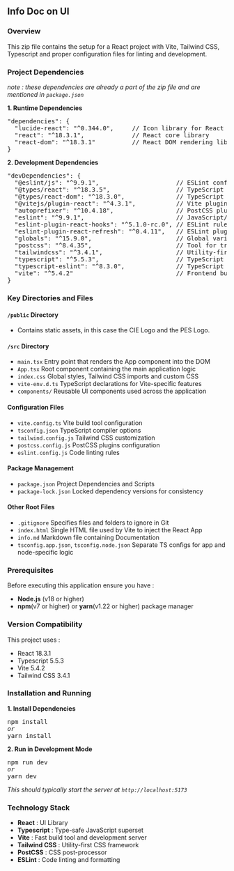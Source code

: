 ## Info Doc on UI

### Overview

This zip file contains the setup for a React project with Vite, Tailwind CSS, Typescript and proper configuration files for linting and development.

### Project Dependencies

_note : these dependencies are already a part of the zip file and are mentioned in `package.json`_

**1. Runtime Dependencies**

<pre>"dependencies": {
  "lucide-react": "^0.344.0",     // Icon library for React
  "react": "^18.3.1",             // React core library
  "react-dom": "^18.3.1"          // React DOM rendering library
}</pre>

**2. Development Dependencies**

<pre>
"devDependencies": {
  "@eslint/js": "^9.9.1",                     // ESLint config for JS
  "@types/react": "^18.3.5",                  // TypeScript types for React
  "@types/react-dom": "^18.3.0",              // TypeScript types for ReactDOM
  "@vitejs/plugin-react": "^4.3.1",           // Vite plugin for React
  "autoprefixer": "^10.4.18",                 // PostCSS plugin to add vendor prefixes
  "eslint": "^9.9.1",                         // JavaScript/TypeScript linter
  "eslint-plugin-react-hooks": "^5.1.0-rc.0", // ESLint rules for React hooks
  "eslint-plugin-react-refresh": "^0.4.11",   // ESLint plugin for HMR
  "globals": "^15.9.0",                       // Global variable definitions for ESLint
  "postcss": "^8.4.35",                       // Tool for transforming CSS
  "tailwindcss": "^3.4.1",                    // Utility-first CSS framework
  "typescript": "^5.5.3",                     // TypeScript compiler
  "typescript-eslint": "^8.3.0",              // TypeScript plugin for ESLint
  "vite": "^5.4.2"                            // Frontend build tool
}
</pre>

### Key Directories and Files

#### `/public` Directory

- Contains static assets, in this case the CIE Logo and the PES Logo.

#### `/src` Directory

- `main.tsx` Entry point that renders the App component into the DOM
- `App.tsx` Root component containing the main application logic
- `index.css` Global styles, Tailwind CSS imports and custom CSS
- `vite-env.d.ts` TypeScript declarations for Vite-specific features
- `components/` Reusable UI components used across the application

#### Configuration Files

- `vite.config.ts` Vite build tool configuration
- `tsconfig.json` TypeScript compiler options
- `tailwind.config.js` Tailwind CSS customization
- `postcss.config.js` PostCSS plugins configuration
- `eslint.config.js` Code linting rules

#### Package Management

- `package.json` Project Dependencies and Scripts
- `package-lock.json` Locked dependency versions for consistency

#### Other Root Files

- `.gitignore` Specifies files and folders to ignore in Git
- `index.html` Single HTML file used by Vite to inject the React App
- `info.md` Markdown file containing Documentation
- `tsconfig.app.json`, `tsconfig.node.json` Separate TS configs for app and node-specific logic

### Prerequisites

Before executing this application ensure you have :

- **Node.js** (v18 or higher)
- **npm**(v7 or higher) or **yarn**(v1.22 or higher) package manager

### Version Compatibility

This project uses :

- React 18.3.1
- Typescript 5.5.3
- Vite 5.4.2
- Tailwind CSS 3.4.1

### Installation and Running

**1. Install Dependencies**

<pre>npm install
<i>or</i>
yarn install</pre>

**2. Run in Development Mode**

<pre>npm run dev
<i>or</i>
yarn dev</pre>

_This should typically start the server at `http://localhost:5173`_

### Technology Stack

- **React** : UI Library
- **Typescript** : Type-safe JavaScript superset
- **Vite** : Fast build tool and development server
- **Tailwind CSS** : Utility-first CSS framework
- **PostCSS** : CSS post-processor
- **ESLint** : Code linting and formatting
